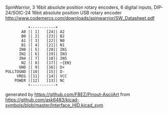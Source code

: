 SpinWarrior, 3 16bit absolute position rotary encoders, 6 digital inputs, DIP-24/SOIC-24
16bit absolute position USB rotary encoder
http://www.codemercs.com/downloads/spinwarrior/SW_Datasheet.pdf


	          +-----------+
	       A0 |[ 1]   [24]| A2
	       B0 |[ 2]   [23]| B2
	       A1 |[ 3]   [22]| N0
	       B1 |[ 4]   [21]| N1
	      IN0 |[ 5]   [20]| IN1
	      IN2 |[ 6]   [19]| IN3
	      IN4 |[ 7]   [18]| IN5
	       N2 |[ 8]   [17]| ~{EN}
	      GND |[ 9]   [16]| D+
	PULLTOGND |[10]   [15]| D-
	     VREG |[11]   [14]| VCC
	    POWER |[12]   [13]| NC
	          +-----------+


generated by https://github.com/FBEZ/Pinout-AsciiArt from https://github.com/ask6483/kicad-symbols/blob/master/Interface_HID.kicad_sym
